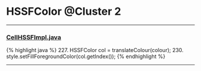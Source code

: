 # HSSFColor @Cluster 2

***

### [CellHSSFImpl.java](https://searchcode.com/codesearch/view/72854667/)
{% highlight java %}
227. HSSFColor col = translateColour(colour);
230. style.setFillForegroundColor(col.getIndex());
{% endhighlight %}

***


